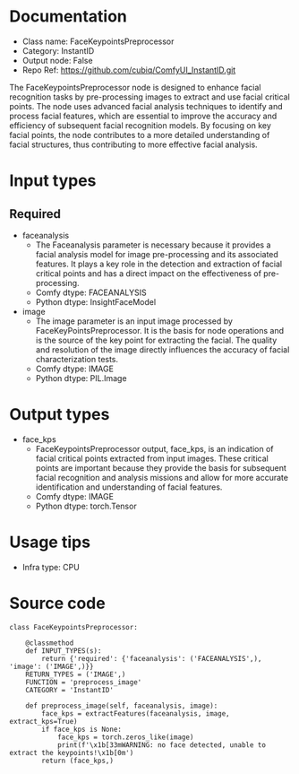 # Documentation
- Class name: FaceKeypointsPreprocessor
- Category: InstantID
- Output node: False
- Repo Ref: https://github.com/cubiq/ComfyUI_InstantID.git

The FaceKeypointsPreprocessor node is designed to enhance facial recognition tasks by pre-processing images to extract and use facial critical points. The node uses advanced facial analysis techniques to identify and process facial features, which are essential to improve the accuracy and efficiency of subsequent facial recognition models. By focusing on key facial points, the node contributes to a more detailed understanding of facial structures, thus contributing to more effective facial analysis.

# Input types
## Required
- faceanalysis
    - The Faceanalysis parameter is necessary because it provides a facial analysis model for image pre-processing and its associated features. It plays a key role in the detection and extraction of facial critical points and has a direct impact on the effectiveness of pre-processing.
    - Comfy dtype: FACEANALYSIS
    - Python dtype: InsightFaceModel
- image
    - The image parameter is an input image processed by FaceKeyPointsPreprocessor. It is the basis for node operations and is the source of the key point for extracting the facial. The quality and resolution of the image directly influences the accuracy of facial characterization tests.
    - Comfy dtype: IMAGE
    - Python dtype: PIL.Image

# Output types
- face_kps
    - FaceKeypointsPreprocessor output, face_kps, is an indication of facial critical points extracted from input images. These critical points are important because they provide the basis for subsequent facial recognition and analysis missions and allow for more accurate identification and understanding of facial features.
    - Comfy dtype: IMAGE
    - Python dtype: torch.Tensor

# Usage tips
- Infra type: CPU

# Source code
```
class FaceKeypointsPreprocessor:

    @classmethod
    def INPUT_TYPES(s):
        return {'required': {'faceanalysis': ('FACEANALYSIS',), 'image': ('IMAGE',)}}
    RETURN_TYPES = ('IMAGE',)
    FUNCTION = 'preprocess_image'
    CATEGORY = 'InstantID'

    def preprocess_image(self, faceanalysis, image):
        face_kps = extractFeatures(faceanalysis, image, extract_kps=True)
        if face_kps is None:
            face_kps = torch.zeros_like(image)
            print(f'\x1b[33mWARNING: no face detected, unable to extract the keypoints!\x1b[0m')
        return (face_kps,)
```